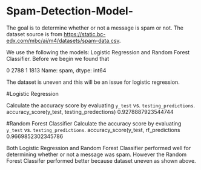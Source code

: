# Spam-Detection-Model-

The goal is to determine whether or not a message is spam or not. 
The dataset source is from https://static.bc-edx.com/mbc/ai/m4/datasets/spam-data.csv.

We use the following the models: Logistic Regression and Random Forest Classifier.
Before we begin we found that 

0    2788
1    1813
Name: spam, dtype: int64

The dataset is uneven and this will be an issue for logistic regression.

#Logistic Regression

Calculate the accuracy score by evaluating `y_test` vs. `testing_predictions`.
accuracy_score(y_test, testing_predections)
0.9278887923544744

#Random Forest Classifier
Calculate the accuracy score by evaluating `y_test` vs. `testing_predictions`.
accuracy_score(y_test, rf_predictions
0.9669852302345786

Both Logistic Regression and Random Forest Classifier performed well
for determining whether or not a message was spam. 
However the Random Forest Classifer performed better because dataset uneven as shown above.
